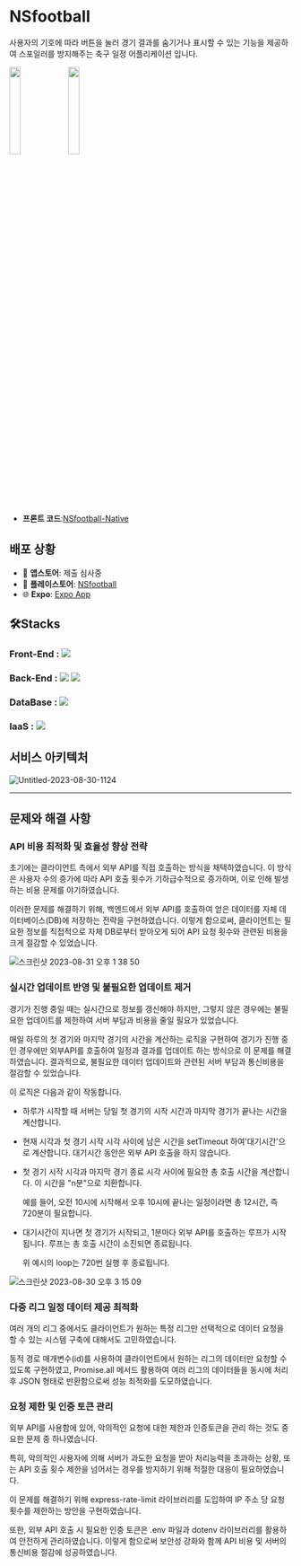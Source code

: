 # NSfootball
사용자의 기호에 따라 버튼을 눌러 경기 결과를 숨기거나  표시할 수 있는 기능을 제공하여 스포일러를 방지해주는 축구 일정 어플리케이션 입니다.

<img width=20% height=20% src="https://github.com/ksaw1228/NSfootballServer/assets/48974380/a331874b-0a3e-48d4-97df-785718d4ddfb"/>
<img width=20% height=20% src="https://github.com/ksaw1228/NSfootballServer/assets/48974380/e074dbbc-5be9-4c44-bd50-3287cde1b2e1"/>

- **프론트 코드**:[NSfootball-Native](https://github.com/ksaw1228/NSfootball-native)

## 배포 상황

- :apple: **앱스토어**: 제출 심사중
- :iphone: **플레이스토어**: [NSfootball](https://play.google.com/store/apps/details?id=com.dnals528.NSfootball)
- :globe_with_meridians: **Expo**: [Expo App](https://expo.dev/@dnals528/NSfootball)

## 🛠️Stacks

### Front-End : <img src="https://img.shields.io/badge/react_native-%2320232a.svg?style=for-the-badge&logo=react&logoColor=%2361DAFB"/>&nbsp;
### Back-End :  <img src="https://img.shields.io/badge/ES6+-F7DF1E?style=for-the-badge&logo=javascript&logoColor=white"/>&nbsp;<img src="https://img.shields.io/badge/express.js-%23404d59.svg?style=for-the-badge&logo=express&logoColor=%2361DAFB"/>&nbsp;
### DataBase : <img src="https://img.shields.io/badge/MongoDB-%234ea94b.svg?style=for-the-badge&logo=mongodb&logoColor=white"/>&nbsp;
### IaaS : <img src="https://img.shields.io/badge/GoogleCloud-%234285F4.svg?style=for-the-badge&logo=google-cloud&logoColor=white"/>&nbsp;

## 서비스 아키텍처
![Untitled-2023-08-30-1124](https://github.com/ksaw1228/NSfootballServer/assets/48974380/e76a110f-6d1e-4b9f-b7e0-113d9c74c430)

---

## 문제와 해결 사항
### API 비용 최적화 및 효율성 향상 전략
초기에는 클라이언트 측에서 외부 API를 직접 호출하는 방식을 채택하였습니다. 이 방식은 사용자 수의 증가에 따라 API 호출 횟수가 기하급수적으로 증가하며, 이로 인해 발생하는 비용 문제를 야기하였습니다.

이러한 문제를 해결하기 위해, 백엔드에서 외부 API를 호출하여 얻은 데이터를 자체 데이터베이스(DB)에 저장하는 전략을 구현하였습니다. 이렇게 함으로써, 클라이언트는 필요한 정보를 직접적으로 자체 DB로부터 받아오게 되어 API 요청 횟수와 관련된 비용을 크게 절감할 수 있었습니다.

![스크린샷 2023-08-31 오후 1 38 50](https://github.com/ksaw1228/NSfootballServer/assets/48974380/97f3f596-1e49-451e-90be-818eb69c26eb)


### 실시간 업데이트 반영 및 불필요한 업데이트 제거
경기가 진행 중일 때는 실시간으로 정보를 갱신해야 하지만, 그렇지 않은 경우에는 불필요한 업데이트를 제한하여 서버 부담과 비용을 줄일 필요가 있었습니다.

매일 하루의 첫 경기와 마지막 경기의 시간을 계산하는 로직을 구현하여 경기가 진행 중인 경우에만 외부API를 호출하여 일정과 결과를 업데이트 하는 방식으로 이 문제를 해결하였습니다. 결과적으로, 불필요한 데이터 업데이트와 관련된 서버 부담과 통신비용을 절감할 수 있었습니다.

이 로직은 다음과 같이 작동합니다.

- 하루가 시작할 때 서버는 당일 첫 경기의 시작 시간과 마지막 경기가 끝나는 시간을 계산합니다.
- 현재 시각과 첫 경기 시작 시각 사이에 남은 시간을 setTimeout 하여'대기시간'으로 계산합니다. 대기시간 동안은 외부 API 호출을 하지 않습니다.
- 첫 경기 시작 시각과 마지막 경기 종료 시각 사이에 필요한 총 호출 시간을 계산합니다. 이 시간을 "n분"으로 치환합니다.

  예를 들어, 오전 10시에 시작해서 오후 10시에 끝나는 일정이라면 총 12시간, 즉 720분이 필요합니다.
- 대기시간이 지나면 첫 경기가 시작되고, 1분마다 외부 API를 호출하는 루프가 시작됩니다. 루프는 총 호출 시간이 소진되면 종료됩니다.

  위 예시의 loop는 720번 실행 후 종료됩니다.

![스크린샷 2023-08-30 오후 3 15 09](https://github.com/ksaw1228/NSfootballServer/assets/48974380/6559cb90-c90b-452c-a6b6-2396e2532852)



### 다중 리그 일정 데이터 제공 최적화
여러 개의 리그 중에서도 클라이언트가 원하는 특정 리그만 선택적으로 데이터 요청을 할 수 있는 시스템 구축에 대해서도 고민하였습니다.

동적 경로 매개변수(id)를 사용하여 클라이언트에서 원하는 리그의 데이터만 요청할 수 있도록 구현하였고, Promise.all 메서드 활용하여 여러 리그의 데이터들을 동시에 처리 후 JSON 형태로 반환함으로써 성능 최적화를 도모하였습니다.

### 요청 제한 및 인증 토큰 관리
외부 API를 사용함에 있어, 악의적인 요청에 대한 제한과 인증토큰을 관리 하는 것도 중요한 문제 중 하나였습니다. 

특히, 악의적인 사용자에 의해 서버가 과도한 요청을 받아 처리능력을 초과하는 상황, 또는 API 호출 횟수 제한을 넘어서는 경우를 방지하기 위해 적절한 대응이 필요하였습니다.

이 문제를 해결하기 위해 express-rate-limit 라이브러리를 도입하여 IP 주소 당 요청 횟수를 제한하는 방안을 구현하였습니다.

또한, 외부 API 호출 시 필요한 인증 토큰은 .env 파일과 dotenv 라이브러리를 활용하여 안전하게 관리하였습니다. 이렇게 함으로써 보안성 강화와 함께 API 비용 및 서버의 통신비용 절감에 성공하였습니다.

